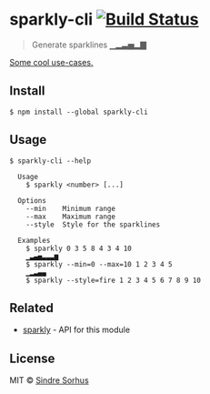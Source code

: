 # sparkly-cli [![Build Status](https://travis-ci.org/sindresorhus/sparkly-cli.svg?branch=master)](https://travis-ci.org/sindresorhus/sparkly-cli)

> Generate sparklines ▁▂▃▅▂▇

[Some cool use-cases.](https://github.com/holman/spark/wiki/Wicked-Cool-Usage)


## Install

```
$ npm install --global sparkly-cli
```


## Usage

```
$ sparkly-cli --help

  Usage
    $ sparkly <number> [...]

  Options
    --min    Minimum range
    --max    Maximum range
    --style  Style for the sparklines

  Examples
    $ sparkly 0 3 5 8 4 3 4 10
    ▁▃▄▅▃▃▃▆
    $ sparkly --min=0 --max=10 1 2 3 4 5
    ▁▂▃▄▄
    $ sparkly --style=fire 1 2 3 4 5 6 7 8 9 10
```


## Related

- [sparkly](https://github.com/sindresorhus/sparkly) - API for this module


## License

MIT © [Sindre Sorhus](http://sindresorhus.com)
